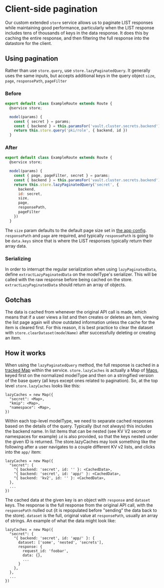 # Client-side pagination

Our custom extended `store` service allows us to paginate LIST responses while maintaining good performance, particularly when the LIST response includes tens of thousands of keys in the data response. It does this by caching the entire response, and then filtering the full response into the datastore for the client.

## Using pagination

Rather than use `store.query`, use `store.lazyPaginatedQuery`. It generally uses the same inputs, but accepts additional keys in the query object `size`, `page`, `responsePath`, `pageFilter`

### Before

```js
export default class ExampleRoute extends Route {
  @service store;

  model(params) {
    const { secret } = params;
    const { backend } = this.paramsFor('vault.cluster.secrets.backend');
    return this.store.query('pki/role', { backend, id })
  }
```

### After

```js
export default class ExampleRoute extends Route {
  @service store;

  model(params) {
    const { page, pageFilter, secret } = params;
    const { backend } = this.paramsFor('vault.cluster.secrets.backend');
    return this.store.lazyPaginatedQuery('secret', {
      backend,
      id: secret,
      size,
      page,
      responsePath,
      pageFilter
    })
  }
```

The `size` param defaults to the default page size set in [the app config](../config/environment.js). `responsePath` and `page` are required, and typically `responsePath` is going to be `data.keys` since that is where the LIST responses typically return their array data.

### Serializing

In order to interrupt the regular serialization when using `lazyPaginatedData`, define `extractLazyPaginatedData` on the modelType's serializer. This will be called with the raw response before being cached on the store. `extractLazyPaginatedData` should return an array of objects.

## Gotchas

The data is cached from whenever the original API call is made, which means that if a user views a list and then creates or deletes an item, viewing the list page again will show outdated information unless the cache for the item is cleared first. For this reason, it is best practice to clear the dataset with `store.clearDataset(modelName)` after successfully deleting or creating an item.

## How it works

When using the `lazyPaginatedQuery` method, the full response is cached in a [tracked Map](https://github.com/tracked-tools/tracked-built-ins/tree/master) within the service. `store.lazyCaches` is actually a Map of [Maps](https://developer.mozilla.org/en-US/docs/Web/JavaScript/Reference/Global_Objects/Map), keyed first on the normalized modelType and then on a stringified version of the base query (all keys except ones related to pagination). So, at the top level `store.lazyCaches` looks like this:

```
lazyCaches = new Map({
  "secret": <Map>,
  "kmip": <Map>,
  "namespace": <Map>,
})
```

Within each top-level modelType, we need to separate cached responses based on the details of the query. Typically (but not always) this includes the backend name. In list items that can be nested (see KV V2 secrets or namespaces for example) `id` is also provided, so that the keys nested under the given ID is returned. The store.lazyCaches may look something like the following after a user navigates to a couple different KV v2 lists, and clicks into the `app/` item:

```
lazyCaches = new Map({
  "secret": {
    "{ backend: 'secret', id: '' }: <CachedData>,
    "{ backend: 'secret', id: 'app/' }: <CachedData>,
    "{ backend: 'kv2', id: '' }: <CachedData>,
  },
  ...
})
```

The cached data at the given key is an object with `response` and `dataset` keys. The response is the full response from the original API call, with the `responsePath` nulled out (it is repopulated before "sending" the data back to the store). `dataset` is the full, original value at `responsePath`, usually an array of strings. An example of what the data might look like:

```
lazyCaches = new Map({
  "secret": {
    "{ backend: 'secret', id: 'app/' }: {
      dataset: ['some', 'nested', 'secrets'],
      response: {
        request_id: 'foobar',
        data: {},
        ...
      }
    },
  },
  ...
})
```
